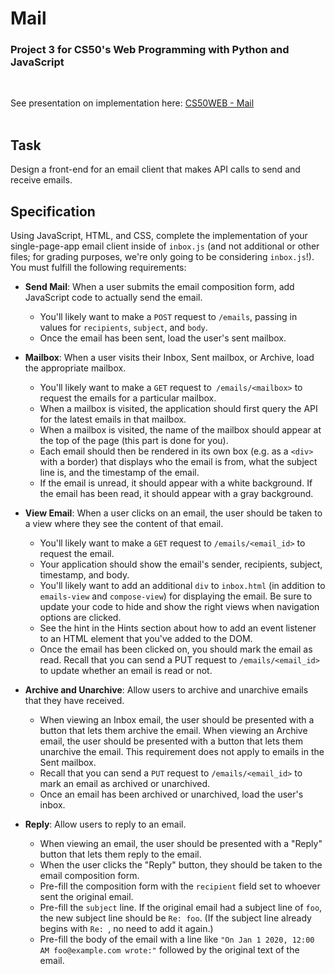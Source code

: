 # Mail
### Project 3 for CS50's Web Programming with Python and JavaScript
<br>

See presentation on implementation here: [CS50WEB - Mail](https://youtu.be/6-rQPV6QG7k)
<br><br>

## Task
Design a front-end for an email client that makes API calls to send and receive emails.

<!-- ## Background -->

## Specification
Using JavaScript, HTML, and CSS, complete the implementation of your single-page-app email client inside of ```inbox.js``` (and not additional or other files; for grading purposes, we're only going to be considering ```inbox.js```!). You must fulfill the following requirements:

- **Send Mail**: When a user submits the email composition form, add JavaScript code to actually send the email.
    - You'll likely want to make a ```POST``` request to ```/emails```, passing in values for ```recipients```, ```subject```, and ```body```.
    - Once the email has been sent, load the user's sent mailbox.

- **Mailbox**: When a user visits their Inbox, Sent mailbox, or Archive, load the appropriate mailbox.
    - You'll likely want to make a ```GET``` request to``` /emails/<mailbox>``` to request the emails for a particular mailbox.
    - When a mailbox is visited, the application should first query the API for the latest emails in that mailbox.
    - When a mailbox is visited, the name of the mailbox should appear at the top of the page (this part is done for you).
    - Each email should then be rendered in its own box (e.g. as a ```<div>``` with a border) that displays who the email is from, what the subject line is, and the timestamp of the email.
    - If the email is unread, it should appear with a white background. If the email has been read, it should appear with a gray background.

- **View Email**: When a user clicks on an email, the user should be taken to a view where they see the content of that email.
    - You'll likely want to make a ```GET``` request to ```/emails/<email_id>``` to request the email.
    - Your application should show the email's sender, recipients, subject, timestamp, and body.
    - You'll likely want to add an additional ```div``` to ```inbox.html``` (in addition to ```emails-view``` and ```compose-view```) for displaying the email. Be sure to update your code to hide and show the right views when navigation options are clicked.
    - See the hint in the Hints section about how to add an event listener to an HTML element that you've added to the DOM.
    - Once the email has been clicked on, you should mark the email as read. Recall that you can send a PUT request to ```/emails/<email_id>``` to update whether an email is read or not.

- **Archive and Unarchive**: Allow users to archive and unarchive emails that they have received.
    - When viewing an Inbox email, the user should be presented with a button that lets them archive the email. When viewing an Archive email, the user should be presented with a button that lets them unarchive the email. This requirement does not apply to emails in the Sent mailbox.
    - Recall that you can send a ```PUT``` request to ```/emails/<email_id>``` to mark an email as archived or unarchived.
    - Once an email has been archived or unarchived, load the user's inbox.

- **Reply**: Allow users to reply to an email.
    - When viewing an email, the user should be presented with a "Reply" button that lets them reply to the email.
    - When the user clicks the "Reply" button, they should be taken to the email composition form.
    - Pre-fill the composition form with the ```recipient``` field set to whoever sent the original email.
    - Pre-fill the ```subject``` line. If the original email had a subject line of ```foo```, the new subject line should be ```Re: foo```. (If the subject line already begins with ```Re: ```, no need to add it again.)
    - Pre-fill the body of the email with a line like ```"On Jan 1 2020, 12:00 AM foo@example.com wrote:"``` followed by the original text of the email.